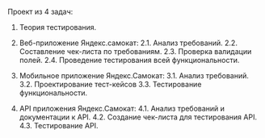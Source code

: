 Проект из 4 задач:

1. Теория тестирования.

2. Веб-приложение Яндекс.самокат:
 2.1. Анализ требований.
 2.2. Составление чек-листа по требованиям.
 2.3. Проверка валидации полей.
 2.4. Проведение тестирования всей функциональности.

3. Мобильное приложение Яндекс.Самокат:
 3.1. Анализ требований.
 3.2. Проектирование тест-кейсов
 3.3. Тестирование функциональности.

4. API приложения Яндекс.Самокат:
 4.1. Анализ требований и документации к API.
 4.2. Создание чек-листа для тестирования API.
 4.3. Тестирование API.
